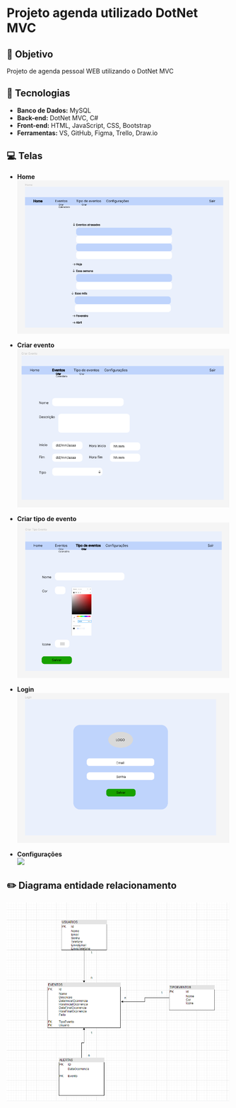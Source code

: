 # Projeto agenda utilizado DotNet MVC

## :dart: Objetivo
Projeto de agenda pessoal WEB utilizando o DotNet MVC

## :electric_plug: Tecnologias

* **Banco de Dados:** MySQL
* **Back-end:** DotNet MVC, C#
* **Front-end:** HTML, JavaScript, CSS, Bootstrap
* **Ferramentas:** VS, GitHub, Figma, Trello, Draw.io


## :computer: Telas

* **Home**
  <br>
  <img src="https://github.com/Antonio-Zago/AgendaDotnetMVC/blob/main/img%20figma/home.png">

* **Criar evento**
  <br>
  <img src="https://github.com/Antonio-Zago/AgendaDotnetMVC/blob/main/img%20figma/criarEvento.png">

* **Criar tipo de evento**
  <br>
  <img src="https://github.com/Antonio-Zago/AgendaDotnetMVC/blob/main/img%20figma/criarTipoEvento.png">

* **Login**
  <br>
  <img src="https://github.com/Antonio-Zago/AgendaDotnetMVC/blob/main/img%20figma/login.png">

* **Configurações**
  <br>
  <img src="[https://github.com/Antonio-Zago/AgendaDotnetMVC/blob/main/DER%20Agenda.png](https://github.com/Antonio-Zago/AgendaDotnetMVC/blob/main/img%20figma/configuracoes.png)">
  


## :pencil2: Diagrama entidade relacionamento
<img src="https://github.com/Antonio-Zago/AgendaDotnetMVC/blob/main/DER%20Agenda.png">
